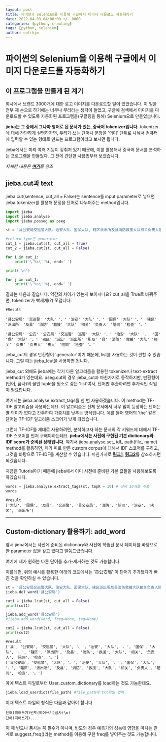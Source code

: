 ```yaml
---
layout: post
title: 파이썬과 selenium을 이용해 구글에서 이미지 다운로드 자동화하기
date: 2022-04-03 04:08:00 +/- 0000
categories: [python, crawling]
tags: [python, selenium]     
author: entrkjm
---
```



# 파이썬의 Selenium을 이용해 구글에서 이미지 다운로드를 자동화하기

  

## 이 프로그램을 만들게 된 계기

회사에서 브랜드 3000개에 대한 로고 이미지를 다운로드할 일이 있었습니다. 이 일을 전부 제 손으로 하기에는 너무나 무리라는 생각이 들었고, 구글에 검색해서 이미지를 다운로드할 수 있도록 자동화된 프로그램을(구글링을 통해) Selenium으로 만들었습니다.

**jieba는 그 중에서 그나마 영어로 된 문서가 있는, 중국어 tokenizer입니다.** tokenizer에 대해 간단하게 설명하자면, 우리가 쓰는 단어나 문장을 '의미' 단위로 나눠서 컴퓨터에 입력할 수 있는 형태로 만드는 프로그램이라고 보시면 됩니다.

jieba에서는 미리 여러 기능이 갖춰져 있기 때문에, 이를 활용해서 중국어 문서를 분석하는 프로그램을 만들었다. 그 전에 간단한 사용법부터 보겠습니다.

*자세한 내용은 [**여기**](https://developpaper.com/detailed-use-in-chinese-word-segmentation-based-on-jieba-package-in-python/)를 참조*

## jieba.cut과 text
jieba.cut(sentence, cut_all = False)는 sentence를 input parameter로 넣으면 jieba tokenizer를 활용해 문장을 단어로 나누어주는 method입니다.

```python
import jieba
import jieba.analyse
import jieba.posseg as pseg

st = '县公安局交巡警大队、治安大队、国保大队, 辖区派出所及县消防救援大队相关负责人陪同检查。'

#return type은 generator
cut_1 = jieba.cut(st, cut_all = True)
cut_2 = jieba.cut(st, cut_all = False)

for i in cut_1:
	print('\'%s\''%i, end=' ')

print('\n')

for j in cut_1:
	print('\'%s\''%j, end=' ')
```
결과는 다음과 같습니다. 약간의 차이가 있는게 보이시나요? cut_all을 True로 바꿔주면, tokenizer가 빡세게(?) 쪼갭니다.
```
#Result

'县公安局' '交巡警' '大队' '、' '治安' '大队' '、' '国保' '大队' '、' '辖区' '派出所' '及县' '消防' '救援' '大队' '相关' '负责人' '陪同' '检查' '。' 

'县公安局' '公安' '公安局' '交巡警' '巡警' '大队' '、' '治安' '大队' '、' '国' '保' '大队' '、' '辖区' '派出' '派出所' '所及' '县' '消防' '救援' '大队' '相关' '负责' '负责人' '责人' '陪同' '检查' '。'
```

jieba_cut의 경우 반환형이 'generator'이기 때문에, list를 사용하는 것이 편할 수 있습니다. 그럴 때는 jieba_lcut을 사용하면 됩니다.

jieba_cut 외에도 jieba에는 각기 다른 알고리즘을 활용한 tokenizer나 text-extract method가 있는데요. pseg.cut의 경우 jieba_cut과 마찬가지로 동작하지만, 반환형이 (단어, 품사)의 꼴인 tuple을 원소로 갖는 'list'여서, 단어만 추출하려면 추가적인 작업이 필요합니다.

여기서는 jieba.analyse.extract_tags를 한 번 사용하겠습니다. 이 method는 TF-IDF 알고리즘을 사용하는데요. 이 알고리즘은 전체 문서에서 너무 많이 등장하는 단어는 별 의미가 없다고 간주하여 가중치를 낮추는 방식입니다. 예를 들어 영어의 'the' 같은 단어는 TF-IDF 알고리즘 스코어가 낮게 되겠습니다. 

그런데 TF-IDF를 제대로 사용하려면, 분석하고자 하는 문서의 각 키워드에 대해서 TF-IDF 스코어를 먼저 구해야하는데요. **jieba에서는 사전에 구현된 기본 dictionary와 IDF score가 준비된 상태입니다.** 여기서  jieba.analyse.set_ idf_ path(file_ name) method를 활용하면, 제가 따로 만든 custom corpus에 대해서 IDF 스코어를 구하고, 그것을 바탕으로 TF-IDF를 계산할 수 있습니다. 마찬가지로 [**링크1**](https://developpaper.com/detailed-use-in-chinese-word-segmentation-based-on-jieba-package-in-python/), [**링크2**](https://pythonmana.com/2021/12/202112130117064371.html)를 참조하시면 되겠습니다.

지금은 Tutorial이기 때문에 jieba에서 이미 사전에 준비된 기본 값들을 사용해보도록 하겠습니다.
```python
words = jieba.analyse.extract_tags(st, topK = 10) # 상위 10개를 추출
words
```
```
#result 
['大队', '国保', '及县', '交巡警', '县公安局', '消防', '陪同', '治安', '辖区', '派出所']
```

---

## Custom-dictionary 활용하기: add_word
앞서 jieba에서는 사전에 준비된 dictionary와 사전에 학습된 문서 데이터를 바탕으로 한 parameter 값을 갖고 있다고 말씀드렸습니다.

여기에 제가 원하는 다른 단어를 추가-제거하는 것도 가능합니다.

이를테면, 위의 예시를 활용한 아래의 코드에서는 '县公安局' 이 단어가 추가됐다가 빠진 것을 확인하실 수 있습니다.
```python
st = '县公安局交巡警大队、治安大队、国保大队、辖区派出所及县消防救援大队相关负责人陪同检查。'
jieba.del_word('县公安局')

cut1 = jieba.lcut(st, cut_all = False)
print(cut1)

jieba.add_word('县公安局')
#jieba.add_word(word, freq=None, tag=None)

cut2 = jieba.lcut(st, cut_all = False)
print(cut2)
```
```
#result
['县', '公安局', '交巡警', '大队', '、', '治安', '大队', '、', '国保', '大队', '、', '辖区', '派出所', '及县', '消防', '救援', '大队', '相关', '负责人', '陪同', '检查', '。'] 
['县公安局', '交巡警', '大队', '、', '治安', '大队', '、', '国保', '大队', '、', '辖区', '派出所', '及县', '消防', '救援', '大队', '相关', '负责人', '陪同', '检查', '。']
```

아예 텍스트 파일로부터 User_custom_dictionary를 load하는 것도 가능한데요. 

```python
jieba.load_userdict(file_path) #file_path에 txt파일 입력
```
이때 텍스트 파일의 형식은 다음과 같아야 합니다
```
단어(띄어쓰기)빈도(띄어쓰기)품사(\n)
단어(띄어쓰기)....
```
이 때 빈도나 품사는 꼭 필수가 아니며, 빈도의 경우 예측기의 성능에 영향을 미치는 관계로 suggest_freq()라는 method를 이용해 구한 freq를 넣어주는 것도 가능합니다.